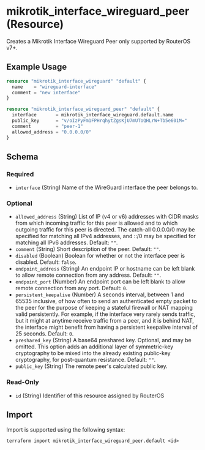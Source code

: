 # mikrotik_interface_wireguard_peer (Resource)
Creates a Mikrotik Interface Wireguard Peer only supported by RouterOS v7+.

## Example Usage
```terraform
resource "mikrotik_interface_wireguard" "default" {
  name    = "wireguard-interface"
  comment = "new interface"
}

resource "mikrotik_interface_wireguard_peer" "default" {
  interface       = mikrotik_interface_wireguard.default.name
  public_key      = "v/oIzPyFm1FPHrqhytZgsKjU7mUToQHLrW+Tb5e601M="
  comment         = "peer-1"
  allowed_address = "0.0.0.0/0"
}
```

<!-- schema generated by tfplugindocs -->
## Schema

### Required

- `interface` (String) Name of the WireGuard interface the peer belongs to.

### Optional

- `allowed_address` (String) List of IP (v4 or v6) addresses with CIDR masks from which incoming traffic for this peer is allowed and to which outgoing traffic for this peer is directed. The catch-all 0.0.0.0/0 may be specified for matching all IPv4 addresses, and ::/0 may be specified for matching all IPv6 addresses. Default: `""`.
- `comment` (String) Short description of the peer. Default: `""`.
- `disabled` (Boolean) Boolean for whether or not the interface peer is disabled. Default: `false`.
- `endpoint_address` (String) An endpoint IP or hostname can be left blank to allow remote connection from any address. Default: `""`.
- `endpoint_port` (Number) An endpoint port can be left blank to allow remote connection from any port. Default: `0`.
- `persistent_keepalive` (Number) A seconds interval, between 1 and 65535 inclusive, of how often to send an authenticated empty packet to the peer for the purpose of keeping a stateful firewall or NAT mapping valid persistently. For example, if the interface very rarely sends traffic, but it might at anytime receive traffic from a peer, and it is behind NAT, the interface might benefit from having a persistent keepalive interval of 25 seconds. Default: `0`.
- `preshared_key` (String) A base64 preshared key. Optional, and may be omitted. This option adds an additional layer of symmetric-key cryptography to be mixed into the already existing public-key cryptography, for post-quantum resistance. Default: `""`.
- `public_key` (String) The remote peer's calculated public key.

### Read-Only

- `id` (String) Identifier of this resource assigned by RouterOS

## Import
Import is supported using the following syntax:
```shell
terraform import mikrotik_interface_wireguard_peer.default <id>
```
